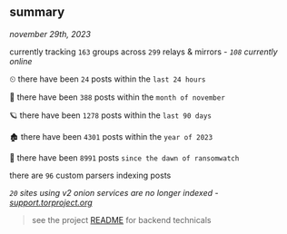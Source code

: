 
## summary
_november 29th, 2023_

currently tracking `163` groups across `299` relays & mirrors - _`108` currently online_

⏲ there have been `24` posts within the `last 24 hours`

🦈 there have been `388` posts within the `month of november`

🪐 there have been `1278` posts within the `last 90 days`

🏚 there have been `4301` posts within the `year of 2023`

🦕 there have been `8991` posts `since the dawn of ransomwatch`

there are `96` custom parsers indexing posts

_`20` sites using v2 onion services are no longer indexed - [support.torproject.org](https://support.torproject.org/onionservices/v2-deprecation/)_

> see the project [README](https://github.com/joshhighet/ransomwatch#ransomwatch--) for backend technicals
